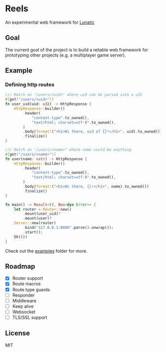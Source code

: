 # Reels

An experimental web framework for [Lunatic](https://github.com/lunatic-solutions/lunatic)

## Goal

The current goal of the project is to build a reliable web framework for prototyping other projects (e.g. a multiplayer game server).

## Example

### Defining http routes

```rust
/// Match on "/users/<uid>" where uid can be parsed into a u32
#[get("/users/<uid>")]
fn user_uid(uid: u32) -> HttpResponse {
    HttpResponse::builder()
        .header(
            "content-type".to_owned(),
            "text/html; charset=utf-8".to_owned(),
        )
        .body(format!("<h1>Hi there, uid of {}!</h1>", uid).to_owned())
        .finalize()
}

/// Match on "/users/<name>" where name could be anything
#[get("/users/<name>")]
fn user(name: &str) -> HttpResponse {
    HttpResponse::builder()
        .header(
            "content-type".to_owned(),
            "text/html; charset=utf-8".to_owned(),
        )
        .body(format!("<h1>Hi there, {}!</h1>", name).to_owned())
        .finalize()
}

fn main() -> Result<(), Box<dyn Error>> {
    let router = Router::new()
        .mount(user_uid)?
        .mount(user)?
    Server::new(router)
        .bind("127.0.0.1:8080".parse().unwrap());
        .start();
    Ok(())
}
```

Check out the [examples](/examples) folder for more.

## Roadmap

- [x] Router support
- [x] Route macros
- [x] Route type guards
- [ ] Responder
- [ ] Middleware
- [ ] Keep alive
- [ ] Websocket
- [ ] TLS/SSL support

## License

MIT
